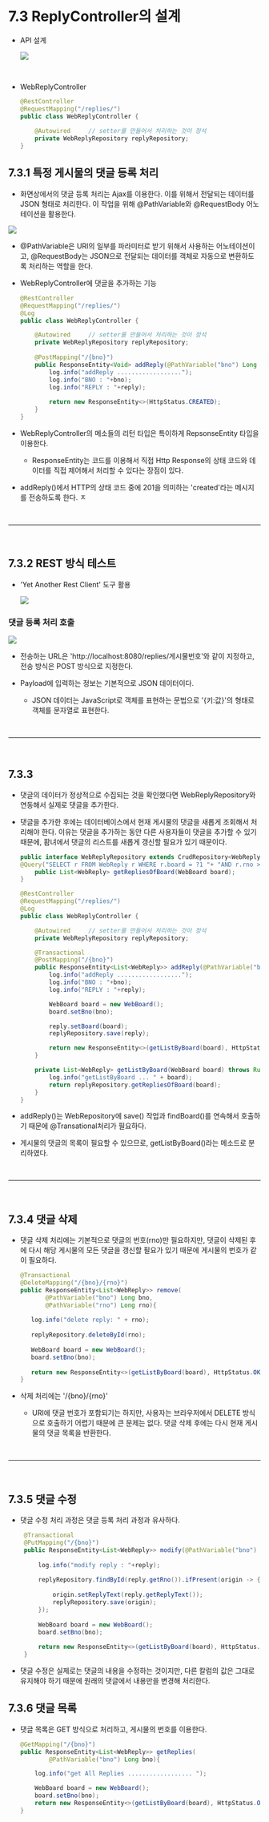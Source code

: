 # 7.3 ReplyController의 설계

 - API 설계

    <img src="https://user-images.githubusercontent.com/63120360/185058447-0aa469a9-3773-4b85-bf20-cf741f9cec84.png">

<br />

 - WebReplyController
 
    ```Java
    @RestController
    @RequestMapping("/replies/")
    public class WebReplyController {
        
        @Autowired     // setter를 만들어서 처리하는 것이 정석
        private WebReplyRepository replyRepository;
    }
    ```

## 7.3.1 특정 게시물의 댓글 등록 처리

 - 화면상에서의 댓글 등록 처리는 Ajax를 이용한다. 이를 위해서 전달되는 데이터를 JSON 형태로 처리한다. 이 작업을 위해 @PathVariable와 @RequestBody 어노테이션을 활용한다.

  <img src="https://user-images.githubusercontent.com/63120360/185059881-4f698d06-b6bd-4217-89e9-46ef0d50a0b6.png">


  <br />

  - @PathVariable은 URI의 일부를 파라미터로 받기 위해서 사용하는 어노테이션이고, @RequestBody는 JSON으로 전달되는 데이터를 객체로 자동으로 변환하도록 처리하는 역할을 한다.

  - WebReplyController에 댓글을 추가하는 기능
  
    ```Java
    @RestController
    @RequestMapping("/replies/")
    @Log
    public class WebReplyController {

        @Autowired     // setter를 만들어서 처리하는 것이 정석
        private WebReplyRepository replyRepository;
        
        @PostMapping("/{bno}")
        public ResponseEntity<Void> addReply(@PathVariable("bno") Long bno, @RequestBody WebReply reply){
            log.info("addReply ..................");
            log.info("BNO : "+bno);
            log.info("REPLY : "+reply);
            
            return new ResponseEntity<>(HttpStatus.CREATED);
        }
    }
    ```

  - WebReplyController의 메소들의 리턴 타입은 특이하게 RepsonseEntity 타입을 이용한다.

    - ResponseEntity는 코드를 이용해서 직접 Http Response의 상태 코드와 데이터를 직접 제어해서 처리할 수 있다는 장점이 있다.

  - addReply()에서 HTTP의 상태 코드 중에 201을 의미하는 'created'라는 메시지를 전송하도록 한다. ㅈ

<br />
<hr />
<br />

## 7.3.2 REST 방식 테스트

  - 'Yet Another Rest Client' 도구 활용

    <img src="https://user-images.githubusercontent.com/63120360/185063193-f2fd587e-24b9-4334-ad40-da38abd3a75b.png">


### 댓글 등록 처리 호출
  
  <img src="https://user-images.githubusercontent.com/63120360/185064073-ac0fa565-62e3-4a55-abd4-9dc07c987ae9.png">

  - 전송하는 URL은 'http://localhost:8080/replies/게시물번호'와 같이 지정하고, 전송 방식은 POST 방식으로 지정한다.
  
  - Payload에 입력하는 정보는 기본적으로 JSON 데이터이다. 
    
    - JSON 데이터는 JavaScript로 객체를 표현하는 문법으로 '{키:값}'의 형태로 객체를 문자열로 표현한다.

<br />
<hr />
<br />

## 7.3.3

  - 댓글의 데이터가 정상적으로 수집되는 것을 확인했다면 WebReplyRepository와 연동해서 실제로 댓글을 추가한다.

  - 댓글을 추가한 후에는 데이터베이스에서 현재 게시물의 댓글을 새롭게 조회해서 처리해야 한다. 이유는 댓글을 추가하는 동안 다른 사용자들이 댓글을 추가할 수 있기 때문에, 홤녀에서 댓글의 리스트를 새롭게 갱신할 필요가 있기 때문이다.

    ```Java
    public interface WebReplyRepository extends CrudRepository<WebReply, Long> {
    @Query("SELECT r FROM WebReply r WHERE r.board = ?1 "+ "AND r.rno > 0 ORDER BY r.rno ASC")
        public List<WebReply> getRepliesOfBoard(WebBoard board);
    }
    ```

    ```Java
    @RestController
    @RequestMapping("/replies/")
    @Log
    public class WebReplyController {

        @Autowired     // setter를 만들어서 처리하는 것이 정석
        private WebReplyRepository replyRepository;

        @Transactional
        @PostMapping("/{bno}")
        public ResponseEntity<List<WebReply>> addReply(@PathVariable("bno") Long bno, @RequestBody WebReply reply){
            log.info("addReply ..................");
            log.info("BNO : "+bno);
            log.info("REPLY : "+reply);

            WebBoard board = new WebBoard();
            board.setBno(bno);

            reply.setBoard(board);
            replyRepository.save(reply);

            return new ResponseEntity<>(getListByBoard(board), HttpStatus.CREATED);
        }

        private List<WebReply> getListByBoard(WebBoard board) throws RuntimeException{
            log.info("getListByBoard ... " + board);
            return replyRepository.getRepliesOfBoard(board);
        }
    }
    ```

  - addReply()는 WebRepository에 save() 작업과 findBoard()를 연속해서 호출하기 때문에 @Transational처리가 필요하다.

  - 게시물의 댓글의 목록이 필요할 수 있으므로, getListByBoard()라는 메소드로 분리하였다.

<br />
<hr />
<br />

## 7.3.4 댓글 삭제

  - 댓글 삭제 처리에는 기본적으로 댓글의 번호(rno)만 필요하지만, 댓글이 삭제된 후에 다시 해당 게시물의 모든 댓글을 갱신할 필요가 있기 때문에 게시물의 번호가 같이 필요하다.

     ```Java
    @Transactional
    @DeleteMapping("/{bno}/{rno}")
    public ResponseEntity<List<WebReply>> remove(
            @PathVariable("bno") Long bno, 
            @PathVariable("rno") Long rno){
        
        log.info("delete reply: " + rno);
        
        replyRepository.deleteById(rno);
        
        WebBoard board = new WebBoard();
        board.setBno(bno);
        
        return new ResponseEntity<>(getListByBoard(board), HttpStatus.OK);
    }
     ```

  - 삭제 처리에는 '/{bno}/{rno}'

    - URI에 댓글 번호가 포함되기는 하지만, 사용자는 브라우저에서 DELETE 방식으로 호출하기 어렵기 때문에 큰 문제는 없다. 댓글 삭제 후에는 다시 현재 게시물의 댓글 목록을 반환한다.

<br />
<hr />
<br />

## 7.3.5 댓글 수정

 - 댓글 수정 처리 과정은 댓글 등록 처리 과정과 유사하다.

   ```Java
    @Transactional
    @PutMapping("/{bno}")
    public ResponseEntity<List<WebReply>> modify(@PathVariable("bno") Long bno, @RequestBody WebReply reply) {
         
        log.info("modify reply : "+reply);
        
        replyRepository.findById(reply.getRno()).ifPresent(origin -> {
            
            origin.setReplyText(reply.getReplyText());
            replyRepository.save(origin);            
        });
        
        WebBoard board = new WebBoard();
        board.setBno(bno);
        
        return new ResponseEntity<>(getListByBoard(board), HttpStatus.CREATED);
    }
   ```

  - 댓글 수정은 실제로는 댓글의 내용을 수정하는 것이지만, 다른 칼럼의 값은 그대로 유지해야 하기 때문에 원래의 댓글에서 내용만을 변경해 처리한다.

## 7.3.6 댓글 목록

 - 댓글 목록은 GET 방식으로 처리하고, 게시물의 번호를 이용한다.

    ```Java
    @GetMapping("/{bno}")
    public ResponseEntity<List<WebReply>> getReplies(
            @PathVariable("bno") Long bno){

        log.info("get All Replies .................. ");

        WebBoard board = new WebBoard();
        board.setBno(bno);
        return new ResponseEntity<>(getListByBoard(board), HttpStatus.OK);
    }
    ```